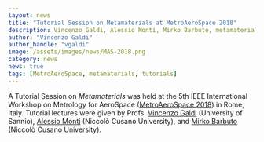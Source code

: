 ```yaml
---
layout: news
title: "Tutorial Session on Metamaterials at MetroAeroSpace 2018"
description: Vincenzo Galdi, Alessio Monti, Mirko Barbuto, metamaterials, workshop, metrology, aerospace, Rome, 2018
author: "Vincenzo Galdi"
author_handle: "vgaldi"
image: /assets/images/news/MAS-2018.png
category: news
news: true
tags: [MetroAeroSpace, metamaterials, tutorials]
---
```


A Tutorial Session on *Metamaterials* was held at the 5th IEEE International Workshop on Metrology 
for AeroSpace ([MetroAeroSpace 2018]) in Rome, Italy. Tutorial lectures were given by Profs.
[Vincenzo Galdi] (University of Sannio), [Alessio Monti] (Niccolò Cusano University),
and [Mirko Barbuto] (Niccolò Cusano University).

[MetroAeroSpace 2018]: http://www.metroaerospace.org/index.php/
[Vincenzo Galdi]: /team/vincenzo-galdi
[Alessio Monti]: https://www.researchgate.net/profile/Alessio_Monti
[Mirko Barbuto]: https://www.researchgate.net/profile/Mirko_Barbuto